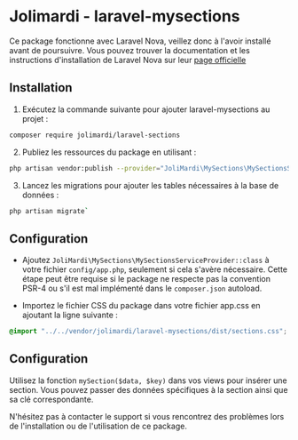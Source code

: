 # Jolimardi - laravel-mysections

Ce package fonctionne avec Laravel Nova, veillez donc à l'avoir installé avant de poursuivre. Vous pouvez trouver la documentation et les instructions d'installation de Laravel Nova sur leur [page officielle](https://nova.laravel.com/docs/4.0/installation.html)

## Installation 

1. Exécutez la commande suivante pour ajouter laravel-mysections au projet :

```bash
composer require jolimardi/laravel-sections
```

2. Publiez les ressources du package en utilisant :

```bash
php artisan vendor:publish --provider="JoliMardi\MySections\MySectionsServiceProvider"
```

3. Lancez les migrations pour ajouter les tables nécessaires à la base de données :

```bash
php artisan migrate`
```

## Configuration

- Ajoutez `JoliMardi\MySections\MySectionsServiceProvider::class` à votre fichier `config/app.php`, seulement si cela s'avère nécessaire. Cette étape peut être requise si le package ne respecte pas la convention PSR-4 ou s'il est mal implémenté dans le `composer.json` autoload.

- Importez le fichier CSS du package dans votre fichier app.css en ajoutant la ligne suivante :

```css
@import "../../vendor/jolimardi/laravel-mysections/dist/sections.css";
```

## Configuration

Utilisez la fonction `mySection($data, $key)` dans vos views pour insérer une section. Vous pouvez passer des données spécifiques à la section ainsi que sa clé correspondante.

N'hésitez pas à contacter le support si vous rencontrez des problèmes lors de l'installation ou de l'utilisation de ce package.
